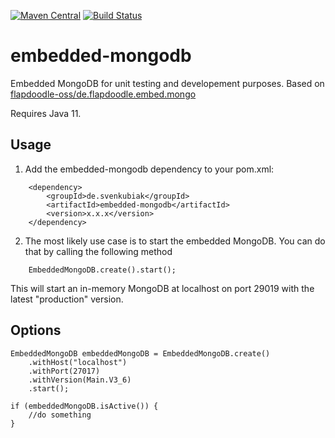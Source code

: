 [![Maven Central](https://maven-badges.herokuapp.com/maven-central/de.svenkubiak/embedded-mongodb/badge.svg)](https://maven-badges.herokuapp.com/maven-central/de.svenkubiak/embedded-mongodb)
[![Build Status](https://secure.travis-ci.org/svenkubiak/embedded-mongodb.png?branch=master)](http://travis-ci.org/svenkubiak/embedded-mongodb)


embedded-mongodb
================

Embedded MongoDB for unit testing and developement purposes. Based on [flapdoodle-oss/de.flapdoodle.embed.mongo][1]

Requires Java 11.

Usage
------------------

1) Add the embedded-mongodb dependency to your pom.xml:
```
	<dependency>
		<groupId>de.svenkubiak</groupId>
		<artifactId>embedded-mongodb</artifactId>
		<version>x.x.x</version>
	</dependency>
```
2) The most likely use case is to start the embedded MongoDB. You can do that by calling the following method
```
	EmbeddedMongoDB.create().start();
```	
This will start an in-memory MongoDB at localhost on port 29019 with the latest "production" version.

Options
------------------

    EmbeddedMongoDB embeddedMongoDB = EmbeddedMongoDB.create()
        .withHost("localhost")
        .withPort(27017)
        .withVersion(Main.V3_6)
        .start();
        
    if (embeddedMongoDB.isActive()) {
    	//do something
    }


[1]: https://github.com/flapdoodle-oss/de.flapdoodle.embed.mongo
